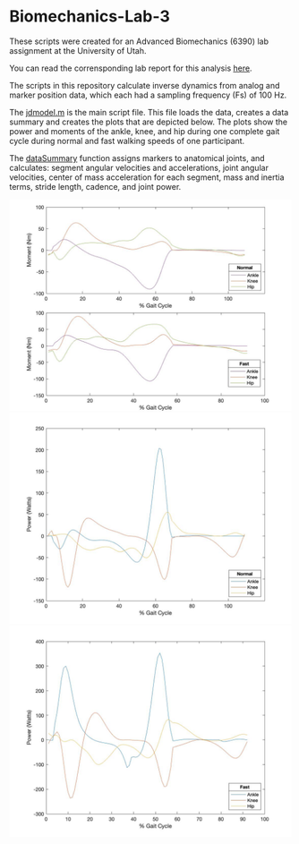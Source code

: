 # Biomechanics-Lab-3
These scripts were created for an Advanced Biomechanics (6390) lab assignment at the University of Utah.

You can read the corrensponding lab report for this analysis [here](Lab03_Jason_Dude.pdf).

The scripts in this repository calculate inverse dynamics from analog and marker position data, which each had a sampling frequency (Fs) of 100 Hz.

The [jdmodel.m](jdmodel.m) is the main script file. This file loads the data, creates a data summary and creates the plots that are depicted below. The plots show the power and moments of the ankle, knee, and hip during one complete gait cycle during normal and fast walking speeds of one participant. 

The [dataSummary](dataSummary.m) function assigns markers to anatomical joints, and calculates: segment angular velocities and accelerations, joint angular velocities, center of mass acceleration for each segment, mass and inertia terms, stride length, cadence, and joint power.

![moments](images/moments.jpg)
![power](images/power.jpg)
![power_fast](images/power_fast.jpg)

